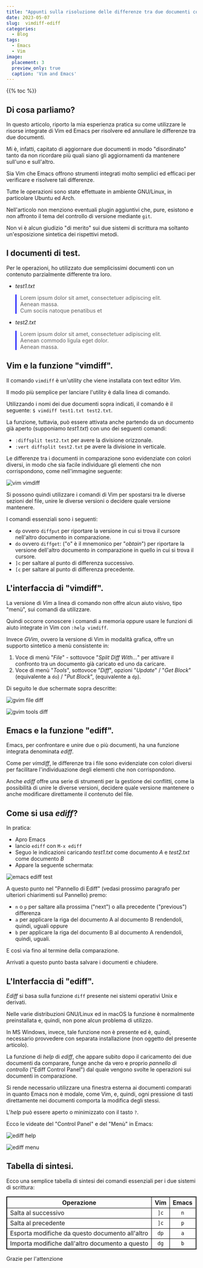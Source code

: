 ```yaml
---
title: "Appunti sulla risoluzione delle differenze tra due documenti con le risorse integrate di Vim ed Emacs"
date: 2023-05-07
slug:  vimdiff-ediff
categories:
  - Blog
tags:
  - Emacs
  - Vim
image:
  placement: 3
  preview_only: true 
  caption: 'Vim and Emacs'
---
```


{{% toc %}}



## Di cosa parliamo?

In questo articolo, riporto la mia esperienza pratica su come utilizzare le risorse integrate di Vim ed Emacs per risolvere ed annullare le differenze tra due documenti.

Mi è, infatti, capitato di aggiornare due documenti in modo "disordinato" tanto  da non ricordare più quali siano gli aggiornamenti da mantenere sull'uno e sull'altro.

Sia Vim che Emacs offrono strumenti integrati molto semplici ed efficaci per verificare e risolvere tali differenze.

Tutte le operazioni sono state effettuate in ambiente GNU/Linux, in particolare Ubuntu ed Arch.

Nell'articolo non menziono eventuali plugin aggiuntivi che, pure, esistono e non affronto il tema del controllo di versione mediante `git`.

Non vi è alcun giudizio "di merito" sui  due sistemi di scrittura ma soltanto un'esposizione sintetica dei rispettivi metodi.

## I documenti di test. ##

Per le operazioni, ho utilizzato due semplicissimi documenti con un contenuto parzialmente differente tra loro.

- *test1.txt*

> Lorem ipsum dolor sit amet, consectetuer adipiscing elit.
>  <br>
> Aenean massa.
>  <br>
> Cum sociis natoque penatibus et

- *test2.txt*

> Lorem ipsum dolor sit amet, consectetuer adipiscing elit.
>  <br>
> Aenean commodo ligula eget dolor.
>  <br>
> Aenean massa.

## Vim e la funzione "vimdiff".

Il comando `vimdiff` è un'utility che viene installata con  text editor *Vim*.

Il modo più semplice per lanciare l'utility è dalla linea di comando.

Utilizzando i nomi dei due documenti sopra indicati, il comando è il seguente: `$ vimdiff test1.txt test2.txt`.

La funzione, tuttavia, può  essere attivata anche partendo da un documento già aperto (supponiamo *test1.txt*)  con uno dei seguenti comandi:

- `:diffsplit test2.txt` per avere la  divisione orizzonale.
- `:vert diffsplit test2.txt` pe avere la divisione in verticale.

Le differenze tra i documenti in comparazione sono evidenziate con colori diversi, in modo che sia facile individuare gli elementi che non corrispondono, come nell'immagine seguente:

![vim vimdiff](vim_vimdiff-frame.png)

Si possono quindi utilizzare i comandi di Vim per spostarsi tra le diverse sezioni del file, unire le diverse versioni o decidere quale versione mantenere.

I comandi essenziali sono i seguenti:

- `dp`              ovvero `diffput` per riportare la versione in cui si trova il cursore nell'altro documento in comparazione.
- `do`             ovvero `diffget`: ("o" è il mnemonico per  "*obtain*") per riportare la versione dell'altro documento in comparazione in quello in cui si trova il cursore.
- `]c`             per saltare al punto di  differenza successivo.
- `[c`             per saltare al punto di  differenza precedente.

## L'interfaccia di "vimdiff".

La versione di *Vim* a linea di comando non offre alcun aiuto visivo, tipo "menù", sui comandi da utilizzare.

Quindi occorre conoscere i comandi a memoria oppure usare le funzioni di aiuto integrate in Vim con `:help vimdiff`.

Invece *GVim*, ovvero la versione di Vim in modalità grafica, offre un supporto sintetico a menù consistente in:

1. Voce di menù "*File*" - sottovoce "*Split Diff With...*" per attivare il confronto tra un documento già caricato ed uno da caricare.
2. Voce di menù "*Tools*", sottovoce "*Diff*", opzioni "*Update*" / "*Get Block*" (equivalente a `do`) / "*Put Block*", (equivalente a `dp`).

Di seguito le due schermate sopra descritte:

![gvim file diff](gvim_file_diff-frame.png)

![gvim tools diff](gvim_tools_diff-frame.png)

## Emacs e la funzione "ediff".

Emacs, per  confrontare e unire due o più documenti,  ha una funzione integrata denominata *ediff*.

Come per *vimdiff*, le differenze tra i file sono evidenziate con colori diversi per facilitare l'individuazione degli elementi che non corrispondono.

Anche *ediff* offre una serie di strumenti per la gestione dei conflitti, come la possibilità di unire le diverse versioni, decidere quale versione mantenere o anche modificare direttamente il contenuto del file.

## Come si usa *ediff*? 

In pratica:

- Apro Emacs
- lancio `ediff` con `M-x ediff`
- Seguo le indicazioni caricando *test1.txt* come documento *A* e *test2.txt* come documento *B*
- Appare la seguente schermata:

![emacs ediff test](emacs_ediff_test-frame.png)

A questo punto nel "Pannello di Ediff" (vedasi prossimo paragrafo per ulteriori chiarimenti sul Pannello) premo:
- `n` o `p` per saltare alla prossima ("next") o alla precedente ("previous")  differenza
- `a` per applicare la riga del documento A al documento B rendendoli, quindi, uguali oppure
- `b` per applicare la riga del documento B al documento A rendendoli, quindi, uguali.

E così via fino al termine della comparazione.

Arrivati a questo punto basta salvare i documenti e chiudere.


## L'Interfaccia di "ediff".

*Ediff* si basa sulla funzione `diff` presente nei sistemi operativi Unix e derivati.

Nelle varie distribuzioni GNU/Linux ed in macOS la funzione è normalmente preinstallata e, quindi, non pone alcun problema di utilizzo.

In MS Windows, invece, tale funzione non è  presente ed è, quindi, necessario provvedere con separata installazione (non oggetto del presente articolo).

La funzione di *help* di *ediff*, che appare subito dopo il caricamento dei due documenti da comparare,  funge anche da  vero e proprio *pannello di controllo* ("Ediff Control Panel") dal quale vengono svolte le operazioni sui documenti in comparazione.

Si rende necessario utilizzare una finestra esterna ai documenti comparati in quanto Emacs non è modale, come Vim, e, quindi, ogni pressione di tasti direttamente nei documenti comporta la modifica degli stessi.

L'*help* può essere aperto o minimizzato con il tasto `?`.

Ecco le  videate del "Control Panel" e del "Menù" in Emacs:

![ediff help](ediff-help-frame.png)

![ediff menu](ediff-menu-frame.png)

## Tabella di sintesi.

Ecco una semplice tabella di sintesi dei comandi essenziali per i due sistemi di scrittura:

<style>
table {
    border-collapse: collapse;
}
table, th, td {
   border: 1px solid black;
}
blockquote {
    border-left: solid blue;
    padding-left: 10px;
}
</style>

|  Operazione      |    Vim       |  Emacs   	|
| ------------- | :-------------:  | :-------: |
|    Salta al successivo    |    `]c`          | `n`       |
|    Salta al precedente    |    `]c`          | `p`       |
| Esporta modifiche da questo documento all'altro | `dp` | `a`|
| Importa modifiche dall'altro documento a questo | `dg` | `b` | 


Grazie per l'attenzione
